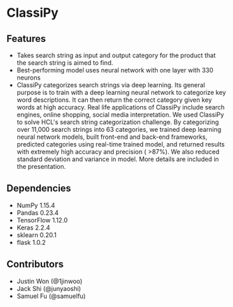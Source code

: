 # ClassiPy
## Features
- Takes search string as input and output category for the product that the search string is aimed to find.
- Best-performing model uses neural network with one layer with 330 neurons
- ClassiPy categorizes search strings via deep learning. Its general purpose is to train with a deep learning neural network to categorize key word descriptions. It can then return the correct category given key words at high accuracy. Real life applications of ClassiPy include search engines, online shopping, social media interpretation. We used ClassiPy to solve HCL's search string categorization challenge. By categorizing over 11,000 search strings into 63 categories, we trained deep learning neural network models, built front-end and back-end frameworks, predicted categories using real-time trained model, and returned results with extremely high accuracy and precision ( >87%). We also reduced standard deviation and variance in model. More details are included in the presentation.


## Dependencies
- NumPy 1.15.4
- Pandas 0.23.4
- TensorFlow 1.12.0
- Keras 2.2.4
- sklearn 0.20.1
- flask 1.0.2

## Contributors
- Justin Won (@1jinwoo)
- Jack Shi (@junyaoshi)
- Samuel Fu (@samuelfu)
